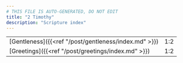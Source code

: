 ```yaml
---
# THIS FILE IS AUTO-GENERATED, DO NOT EDIT
title: "2 Timothy"
description: "Scripture index"
---
```


|  |  |
| --- | --- |
| [Gentleness]({{<ref "/post/gentleness/index.md" >}}) | 1:2 |
| [Greetings]({{<ref "/post/greetings/index.md" >}}) | 1:2 |
